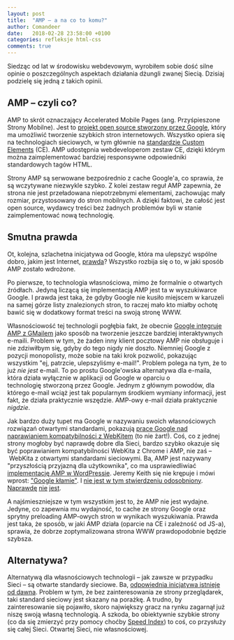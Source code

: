 ```yaml
---
layout: post
title:  "AMP – a na co to komu?"
author: Comandeer
date:   2018-02-28 23:58:00 +0100
categories: refleksje html-css
comments: true
---
```


Siedząc od lat w środowisku webdevowym, wyrobiłem sobie dość silne opinie o poszczególnych aspektach działania dżungli zwanej Siecią. Dzisiaj podzielę się jedną z takich opinii.

## AMP – czyli co?

AMP to skrót oznaczający Accelerated Mobile Pages (ang. Przyśpieszone Strony Mobilne). Jest to [projekt open source stworzony przez Google](https://www.ampproject.org/), który ma umożliwić tworzenie szybkich stron internetowych. Wszystko opiera się na technologiach sieciowych, w tym głównie na [standardzie Custom Elements](https://developers.google.com/web/fundamentals/web-components/customelements) (CE). AMP udostępnia webdeveloperom zestaw CE, dzięki którym można zaimplementować bardziej responsywne odpowiedniki standardowych tagów HTML.

Strony AMP są serwowane bezpośrednio z cache Google'a, co sprawia, że są wczytywane niezwykle szybko. Z kolei zestaw reguł AMP zapewnia, że strona nie jest przeładowana niepotrzebnymi elementami, zachowując mały rozmiar, przystosowany do stron mobilnych. A dzięki faktowi, że całość jest open source, wydawcy treści bez żadnych problemów byli w stanie zaimplementować nową technologię.

## Smutna prawda

Ot, kolejna, szlachetna inicjatywa od Google, która ma ulepszyć wspólne dobro, jakim jest Internet, [prawda](https://www.youtube.com/watch?v=zTuUAlMveBU)? Wszystko rozbija się o to, w jaki sposób AMP zostało wdrożone.

Po pierwsze, to technologia własnościowa, mimo że formalnie o otwartych źródłach. Jedyną liczącą się implementacją AMP jest ta w wyszukiwarce Google. I prawda jest taka, że gdyby Google nie kusiło miejscem w karuzeli na samej górze listy znalezionych stron, to raczej mało kto miałby ochotę bawić się w dodatkowy format treści na swoją stronę WWW.

Własnościowość tej technologii pogłębia fakt, że obecnie [Google integruje AMP z GMailem](https://www.blog.google/products/g-suite/bringing-power-amp-gmail/) jako sposób na tworzenie jeszcze bardziej interaktywnych e-maili. Problem w tym, że żaden inny klient pocztowy AMP nie obsługuje i nie zdziwiłbym się, gdyby do tego nigdy nie doszło. Niemniej Google z pozycji monopolisty, może sobie na taki krok pozwolić, pokazując wszystkim "ej, patrzcie, ulepszyliśmy e-mail!". Problem polega na tym, że to już _nie jest_ e-mail. To po prostu Google'owska alternatywa dla e-maila, która działa wyłącznie w aplikacji od Google w oparciu o technologię stworzoną przez Google. Jednym z głównym powodów, dla którego e-mail wciąż jest tak popularnym środkiem wymiany informacji, jest fakt, że działa praktycznie wszędzie. AMP-owy e-mail działa praktycznie _nigdzie_.

Jak bardzo duży tupet ma Google w nazywaniu swoich własnościowych rozwiązań otwartymi standardami, pokazują [prace Google nad naprawianiem kompatybilności z WebKitem](http://frederic-wang.fr/amp-and-igalia-working-together-to-improve-the-web-platform.html) (to nie żart!). Coś, co z jednej strony mogłoby być naprawdę dobre dla Sieci, bardzo szybko okazuje się być poprawianiem kompatybilności WebKita z Chrome i AMP, nie zaś – WebKita z otwartymi standardami sieciowymi. Ba, AMP jest nazywany "przyszłością przyjazną dla użytkownika", co ma usprawiedliwiać [implementację AMP w WordPressie](https://twitter.com/AMPhtml/status/963443140005957632). Jeremy Keith się nie krępuje i mówi wprost: ["Google kłamie"](https://adactio.com/journal/13035). I [nie jest w tym stwierdzeniu odosobniony](http://ampletter.org/). [Naprawdę](https://ethanmarcotte.com/wrote/amplified/) [nie](https://github.com/ampproject/amphtml/issues/13597) [jest](https://www.zachleat.com/web/amp-letter/).

A najśmieszniejsze w tym wszystkim jest to, że AMP nie jest wydajne. Jedyne, co zapewnia mu wydajność, to cache ze strony Google oraz sprytny preloading AMP-owych stron w wynikach wyszukiwania. Prawda jest taka, że sposób, w jaki AMP działa (oparcie na CE i zależność od JS-a), sprawia, że dobrze zoptymalizowana strona WWW prawdopodobnie będzie szybsza.

## Alternatywa?

Alternatywą dla własnościowych technologii – jak zawsze w przypadku Sieci – są otwarte standardy sieciowe. Ba, [odpowiednia inicjatywa istnieje od dawna](https://timkadlec.com/2016/02/a-standardized-alternative-to-amp/). Problem w tym, że bez zainteresowania ze strony przeglądarek, taki standard sieciowy jest skazany na porażkę. A trudno, by zainteresowanie się pojawiło, skoro największy gracz na rynku zagarnął już niszę swoją własną technologią. A szkoda, bo obiektywnie szybkie strony (co da się zmierzyć przy pomocy choćby [Speed Index](https://sites.google.com/a/webpagetest.org/docs/using-webpagetest/metrics/speed-index)) to coś, co przysłuży się całej Sieci. Otwartej Sieci, nie własnościowej.